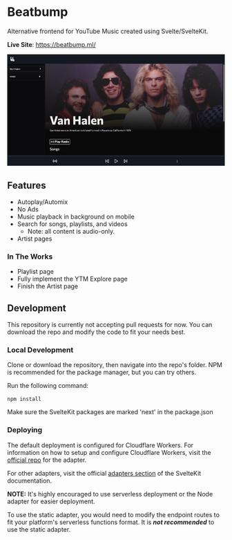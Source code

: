 # Beatbump

Alternative frontend for YouTube Music created using Svelte/SvelteKit.

**Live Site**: https://beatbump.ml/

![Artist Page](/.repo/images/Artist.png)

## Features

- Autoplay/Automix
- No Ads
- Music playback in background on mobile
- Search for songs, playlists, and videos
  - Note: all content is audio-only.
- Artist pages

### In The Works

- Playlist page
- Fully implement the YTM Explore page
- Finish the Artist page

## Development

This repository is currently not accepting pull requests for now. You can download the repo and modify the code to fit your needs best.

### Local Development

Clone or download the repository, then navigate into the repo's folder.
NPM is recommended for the package manager, but you can try others.

Run the following command:

```
npm install
```

Make sure the SvelteKit packages are marked 'next' in the package.json

### Deploying

The default deployment is configured for Cloudflare Workers. For information on how to setup and configure Cloudflare Workers, visit the [official repo](https://github.com/sveltejs/kit/tree/master/packages/adapter-cloudflare-workers) for the adapter.

For other adapters, visit the official [adapters section](https://kit.svelte.dev/docs#adapters) of the SvelteKit documentation.

**NOTE:** It's highly encouraged to use serverless deployment or the Node adapter for easier deployment.

To use the static adapter, you would need to modify the endpoint routes to fit your platform's serverless functions format. It is **_not recommended_** to use the static adapter.
